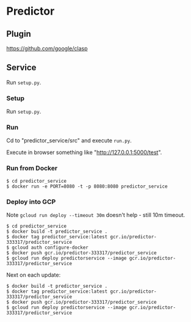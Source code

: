 # Predictor

## Plugin

https://github.com/google/clasp

## Service

Run `setup.py`.

### Setup

Run `setup.py`.

### Run

Cd to "predictor_service/src" and execute `run.py`.

Execute in browser something like "http://127.0.0.1:5000/test".


### Run from Docker

```
$ cd predictor_service
$ docker run -e PORT=8080 -t -p 8080:8080 predictor_service
```

### Deploy into GCP

Note `gcloud run deploy --timeout 30m` doesn't help - still 10m timeout.

```
$ cd predictor_service
$ docker build -t predictor_service .
$ docker tag predictor_service:latest gcr.io/predictor-333317/predictor_service
$ gcloud auth configure-docker
$ docker push gcr.io/predictor-333317/predictor_service
$ gcloud run deploy predictorservice --image gcr.io/predictor-333317/predictor_service
```

Next on each update:
```
$ docker build -t predictor_service .
$ docker tag predictor_service:latest gcr.io/predictor-333317/predictor_service
$ docker push gcr.io/predictor-333317/predictor_service
$ gcloud run deploy predictorservice --image gcr.io/predictor-333317/predictor_service
```
